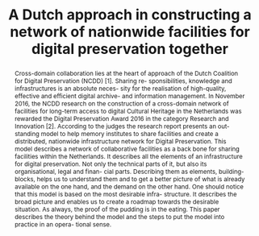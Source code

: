 ---
abstract: 'Cross-domain collaboration lies at the heart of approach of the Dutch Coalition
  for Digital Preservation (NCDD) [1]. Sharing re- sponsibilities, knowledge and infrastructures
  is an absolute neces- sity for the realisation of high-quality, effective and efficient
  digital archive- and information management.

  In November 2016, the NCDD research on the construction of a cross-domain network
  of facilities for long-term access to digital Cultural Heritage in the Netherlands
  was rewarded the Digital Preservation Award 2016 in the category Research and Innovation
  [2]. According to the judges the research report presents an out- standing model
  to help memory institutes to share facilities and create a distributed, nationwide
  infrastructure network for Digital Preservation.

  This model describes a network of collaborative facilities as a back bone for sharing
  facilities within the Netherlands. It describes all the elements of an infrastructure
  for digital preservation. Not only the technical parts of it, but also its organisational,
  legal and finan- cial parts. Describing them as elements, building-blocks, helps
  us to understand them and to get a better picture of what is already available on
  the one hand, and the demand on the other hand. One should notice that this model
  is based on the most desirable infra- structure. It describes the broad picture
  and enables us to create a roadmap towards the desirable situation. As always, the
  proof of the pudding is in the eating. This paper describes the theory behind the
  model and the steps to put the model into practice in an opera- tional sense.

  '
creators:
- van der Nat, Joost
- Ras, Marcel
date: null
document_url: https://services.phaidra.univie.ac.at/api/object/o:931105/download
grand_parent: iPRES
institutions: []
keywords:
- kyoto
landing_page_url: https://phaidra.univie.ac.at/o:931105
language: eng
layout: publication
license: CC BY-SA 4.0 International
notes_url: null
parent: iPRES 2017
publication_type: paper
size: 945272
slides_url: null
source_name: iPRES
stream_url: null
title: A Dutch approach in constructing a network of nationwide facilities for digital
  preservation together
year: 2017
---